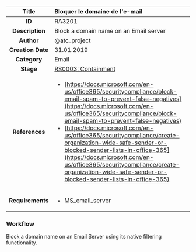 | Title                       | Bloquer le domaine de l'e-mail         |
|:---------------------------:|:--------------------|
| **ID**                      | RA3201            |
| **Description**             | Block a domain name on an Email server   |
| **Author**                  | @atc_project        |
| **Creation Date**           | 31.01.2019 |
| **Category**                | Email      |
| **Stage**                   |[RS0003: Containment](../Response_Stages/RS0003.md)| 
| **References** |<ul><li>[https://docs.microsoft.com/en-us/office365/securitycompliance/block-email-spam-to-prevent-false-negatives](https://docs.microsoft.com/en-us/office365/securitycompliance/block-email-spam-to-prevent-false-negatives)</li><li>[https://docs.microsoft.com/en-us/office365/securitycompliance/create-organization-wide-safe-sender-or-blocked-sender-lists-in-office-365](https://docs.microsoft.com/en-us/office365/securitycompliance/create-organization-wide-safe-sender-or-blocked-sender-lists-in-office-365)</li></ul>|
| **Requirements** |<ul><li>MS_email_server</li></ul>|

### Workflow

Block a domain name on an Email Server using its native filtering functionality.  
